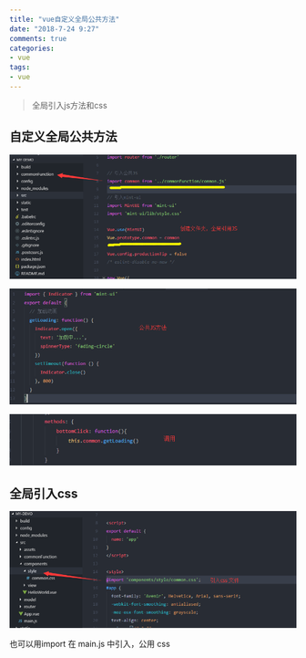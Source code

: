 ```yaml
---
title: "vue自定义全局公共方法"
date: "2018-7-24 9:27"
comments: true
categories:
- vue
tags:
- vue
---
```


> 全局引入js方法和css

## 自定义全局公共方法

![](/images/vue-g1.png)

![](/images/vue-g2.png)

![](/images/vue-g3.png)

## 全局引入css

![](/images/vue-g4.png)

也可以用import  在 main.js 中引入，公用 css